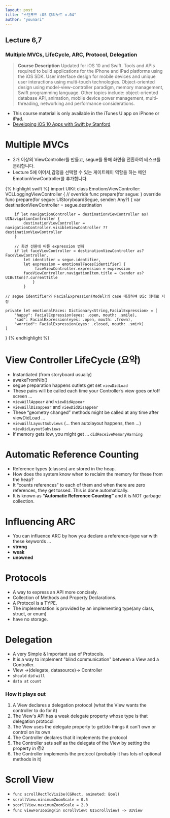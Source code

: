 ```yaml
---
layout: post
title: "스탠포드 iOS 강의노트 v.04"
author: "younari"
---
```


## Lecture 6,7
### Multiple MVCs, LifeCycle, ARC, Protocol, Delegation

> **Course Description** Updated for iOS 10 and Swift. Tools and APIs required to build applications for the iPhone and iPad platforms using the iOS SDK. User interface design for mobile devices and unique user interactions using multi-touch technologies. Object-oriented design using model-view-controller paradigm, memory management, Swift programming language. Other topics include: object-oriented database API, animation, mobile device power management, multi-threading, networking and performance considerations.

- This course material is only available in the iTunes U app on iPhone or iPad.
- [Developing iOS 10 Apps with Swift
by Stanford](https://itunes.apple.com/us/course/developing-ios-10-apps-with-swift/id1198467120)


# Multiple MVCs
- 2개 이상의 ViewController를 만들고, segue를 통해 화면을 전환하여 테스크를 분리합니다.
- Lecture 5에 이어서,감정을 선택할 수 있는 게이트웨이 역할을 하는 메인 EmotionViewController를 추가합니다.

{% highlight swift %}
import UIKit
class EmotionsViewController: VCLLoggingViewController
{
	// override func prepare(for segue: )
    override func prepare(for segue: UIStoryboardSegue, sender: Any?) {
        var destinationViewController = segue.destination
        
        if let navigationController = destinationViewController as? UINavigationController {
            destinationViewController = navigationController.visibleViewController ?? destinationViewController
        }
        
        // 화면 전환에 따른 expression 변화
        if let faceViewController = destinationViewController as? FaceViewController,
            let identifier = segue.identifier,
            let expression = emotionalFaces[identifier] {
                 faceViewController.expression = expression
            faceViewController.navigationItem.title = (sender as? UIButton)?.currentTitle
                }
            }
 	
 	// segue identifier와 FacialExpression(Model)의 case 매칭하여 Dic 형태로 저장
   
    private let emotionalFaces: Dictionary<String,FacialExpression> = [
        "happy": FacialExpression(eyes: .open, mouth: .smile),
        "sad": FacialExpression(eyes: .open, mouth: .frown),
        "worried": FacialExpression(eyes: .closed, mouth: .smirk)
    ]
}
{% endhighlight %}


# View Controller LifeCycle (요약)
- Instantiated (from storyboard usually)- awakeFromNib()- segue preparation happens outlets get set `viewDidLoad`- These pairs will be called each time your Controller’s view goes on/off screen ... 
- `viewWillAppear` and `viewDidAppear`- `viewWillDisappear` and `viewDidDisappear`- These “geometry changed” methods might be called at any time after viewDidLoad ... 
- `viewWillLayoutSubviews` (... then autolayout happens, then ...) `viewDidLayoutSubviews`- If memory gets low, you might get ... `didReceiveMemoryWarning`

# Automatic Reference Counting- Reference types (classes) are stored in the heap.- How does the system know when to reclaim the memory for these from the heap?- It “counts references” to each of them and when there are zero references, they get tossed. This is done automatically.- It is known as **“Automatic Reference Counting”** and it is NOT garbage collection.# Influencing ARC- You can influence ARC by how you declare a reference-type var with these keywords ...- **strong**
- **weak**
- **unowned**

# Protocols
- A way to express an API more concisely.
- Collection of Methods and Property Declarations.
- A Protocol is a TYPE.
- The implementation is provided by an implementing type(any class, struct, or enum)
- have no storage.  

# Delegation
- A very Simple & Important use of Protocols.
- It is a way to implement "blind communication" between a View and a Controller.
- View ->(delegate, datasource)-> Controller
- `should` `did` `will`
- `data at` `count`

### How it plays out
1. A View declares a delegation protocol (what the View wants the controller to do for it)
2. The View's API has a weak delegate property whose type is that delegation protocol
3. The View uses the delegate property to get/do things it can't own or control on its own
4. The Controller declares that it implements the protocol
5. The Controller sets self as the delegate of the View by setting the property in @2
6. The Controller implements the protocol (probably it has lots of optional methods in it)

# Scroll View
- `func scrollRectToVisibe(CGRect, animeted: Bool)`
- `scrollView.minimumZoomScale = 0.5`
- `scorllView.maximumZoomScale = 2.0`
- `func viewForZooimg(in scrollView: UIScrollView) -> UIView`